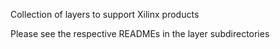 Collection of layers to support Xilinx products

Please see the respective READMEs in the layer subdirectories


